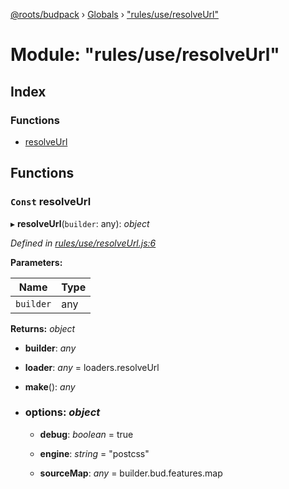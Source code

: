 [@roots/budpack](../README.md) › [Globals](../globals.md) › ["rules/use/resolveUrl"](_rules_use_resolveurl_.md)

# Module: "rules/use/resolveUrl"

## Index

### Functions

* [resolveUrl](_rules_use_resolveurl_.md#const-resolveurl)

## Functions

### `Const` resolveUrl

▸ **resolveUrl**(`builder`: any): *object*

*Defined in [rules/use/resolveUrl.js:6](https://github.com/roots/bud-support/blob/a7a0906/src/budpack/builder/webpack/rules/use/resolveUrl.js#L6)*

**Parameters:**

Name | Type |
------ | ------ |
`builder` | any |

**Returns:** *object*

* **builder**: *any*

* **loader**: *any* = loaders.resolveUrl

* **make**(): *any*

* ### **options**: *object*

  * **debug**: *boolean* = true

  * **engine**: *string* = "postcss"

  * **sourceMap**: *any* = builder.bud.features.map
